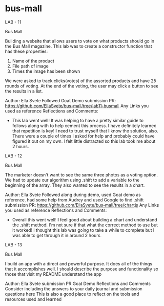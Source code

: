 # bus-mall

LAB - 11

Bus Mall

Building a website that allows users to vote on what products should go in the Bus Mall magazine. This lab was to create a constructor function that has these properties:

1. Name of the product
2. File path of image
3. Times the image has been shown

We were asked to track clicks(votes) of the assorted products and have 25 rounds of voting. At the end of the voting, the user may click a button to see the results in a list.

Author: Ella Svete
Followed Goat Demo 
submission PR: https://github.com/EllaSvete/bus-mall/tree/lab11-busmall
Any Links you used as reference
Reflections and Comments:

- This lab went well! It was helping to have a pretty similar guide to follows along with to help cement this process. I have definitely learned that repetition is key! I need to trust myself that I know the solution, also. There were a couple of times I asked for help and probably could have figured it out on my own. I felt little distracted so this lab took me about 2 hours.

LAB - 12

Bus Mall

The marketer doesn't want to see the same three photos as a voting option. We had to update our algorithm using .shift to add a variable to the beginning of the array. They also wanted to see the results in a chart.

Author: Ella Svete
Followed along during demo, used Goat demo as reference, had some help from Audrey and used Google to find .shift
submission PR: https://github.com/EllaSvete/bus-mall/tree/chartjs
Any Links you used as reference
Reflections and Comments:

- Overall this went well! I feel good about building a chart and understand the .shift method. I'm not sure if that what the correct method to use but it worked! I thought this lab was going to take a while to complete but I was able to get through it in around 2 hours. 

LAB - 13

Bus Mall

I build an app with a direct and powerful purpose. It does all of the things that it accomplishes well. I should describe the purpose and functionality so those that visit my README understand the app

Author: Ella Svete
submission PR
Goat Demo
Reflections and Comments
Consider including the answers to your daily journal and submission questions here
This is also a good place to reflect on the tools and resources used and learned